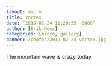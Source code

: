 ```yaml
---
layout: micro
title: Vortex
date: ‘2019-02-24 11:20:55 -0800’
author: [Erik Hess]
categories: [micro, gallery]
banner: /photos/2019-02-24-vortex.jpg
---
```

The mountain wave is crazy today. 